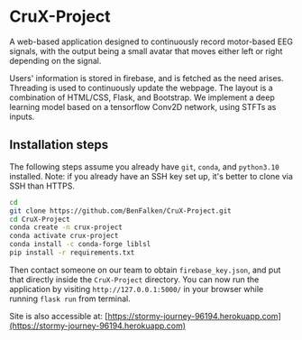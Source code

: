 # CruX-Project

A web-based application designed to continuously record motor-based EEG signals, with the output being a small avatar that moves either left or right depending on the signal.

Users' information is stored in firebase, and is fetched as the need arises. Threading is used to continuously update the webpage. The layout is a combination of HTML/CSS, Flask, and Bootstrap. We implement a deep learning model based on a tensorflow Conv2D network, using STFTs as inputs.

## Installation steps
The following steps assume you already have `git`, `conda`, and `python3.10` installed. Note: if you already have an SSH key set up, it's better to clone via SSH than HTTPS.

```bash
cd
git clone https://github.com/BenFalken/CruX-Project.git
cd CruX-Project
conda create -n crux-project
conda activate crux-project
conda install -c conda-forge liblsl
pip install -r requirements.txt
```

Then contact someone on our team to obtain `firebase_key.json`, and put that directly inside the `CruX-Project` directory. You can now run the application by visiting `http://127.0.0.1:5000/` in your browser while running `flask run` from terminal.

Site is also accessible at: [https://stormy-journey-96194.herokuapp.com](https://stormy-journey-96194.herokuapp.com)
